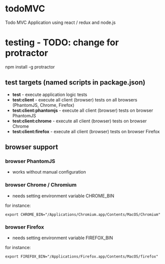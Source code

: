 # todoMVC
Todo MVC Application using react / redux and node.js

# testing - TODO: change for protractor
npm install -g protractor

## test targets (named scripts in package.json)
*  **test** - execute application logic tests
*  **test:client** - execute all client (browser) tests on all browsers (PhantomJS, Chrome, Firefox)
*  **test:client:phantomjs** - execute all client (browser) tests on browser PhantomJS
*  **test:client:chrome** - execute all client (browser) tests on browser Chrome
*  **test:client:firefox** - execute all client (browser) tests on browser Firefox

## browser support
### browser PhantomJS
*  works without manual configuration

### browser Chrome / Chromium
*  needs setting environment variable CHROME_BIN

for instance:

    export CHROME_BIN="/Applications/Chromium.app/Contents/MacOS/Chromium"

### browser Firefox
*  needs setting environment variable FIREFOX_BIN

for instance:

    export FIREFOX_BIN="/Applications/Firefox.app/Contents/MacOS/firefox"

